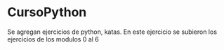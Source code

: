 # CursoPython

Se agregan ejercicios de python, katas. En este ejercicio se subieron los ejercicios de los modulos 0 al 6
